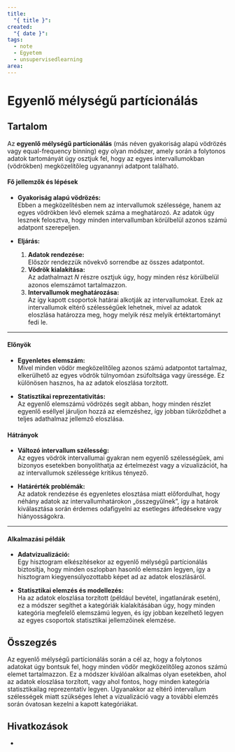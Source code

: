 ```yaml
---
title:
  "{ title }": 
created:
  "{ date }": 
tags:
  - note
  - Egyetem
  - unsupervisedlearning
area:
---
```

# Egyenlő mélységű partícionálás
## Tartalom
Az **egyenlő mélységű partícionálás** (más néven gyakoriság alapú vödrözés vagy equal-frequency binning) egy olyan módszer, amely során a folytonos adatok tartományát úgy osztjuk fel, hogy az egyes intervallumokban (vödrökben) megközelítőleg ugyanannyi adatpont található.
#### Fő jellemzők és lépések

- **Gyakoriság alapú vödrözés:**  
    Ebben a megközelítésben nem az intervallumok szélessége, hanem az egyes vödrökben lévő elemek száma a meghatározó. Az adatok úgy lesznek felosztva, hogy minden intervallumban körülbelül azonos számú adatpont szerepeljen.
    
- **Eljárás:**
    
    1. **Adatok rendezése:**  
        Először rendezzük növekvő sorrendbe az összes adatpontot.
    2. **Vödrök kialakítása:**  
        Az adathalmazt 𝑁 részre osztjuk úgy, hogy minden rész körülbelül azonos elemszámot tartalmazzon.
    3. **Intervallumok meghatározása:**  
        Az így kapott csoportok határai alkotják az intervallumokat. Ezek az intervallumok eltérő szélességűek lehetnek, mivel az adatok eloszlása határozza meg, hogy melyik rész melyik értéktartományt fedi le.
---
#### Előnyök

- **Egyenletes elemszám:**  
    Mivel minden vödör megközelítőleg azonos számú adatpontot tartalmaz, elkerülhető az egyes vödrök túlnyomóan zsúfoltsága vagy üressége. Ez különösen hasznos, ha az adatok eloszlása torzított.
    
- **Statisztikai reprezentativitás:**  
    Az egyenlő elemszámú vödrözés segít abban, hogy minden részlet egyenlő eséllyel járuljon hozzá az elemzéshez, így jobban tükröződhet a teljes adathalmaz jellemző eloszlása.

#### Hátrányok

- **Változó intervallum szélesség:**  
    Az egyes vödrök intervallumai gyakran nem egyenlő szélességűek, ami bizonyos esetekben bonyolíthatja az értelmezést vagy a vizualizációt, ha az intervallumok szélessége kritikus tényező.
    
- **Határérték problémák:**  
    Az adatok rendezése és egyenletes elosztása miatt előfordulhat, hogy néhány adatok az intervallumhatárokon „összegyűlnek”, így a határok kiválasztása során érdemes odafigyelni az esetleges átfedésekre vagy hiányosságokra.
---
#### Alkalmazási példák

- **Adatvizualizáció:**  
    Egy hisztogram elkészítésekor az egyenlő mélységű partícionálás biztosítja, hogy minden oszlopban hasonló elemszám legyen, így a hisztogram kiegyensúlyozottabb képet ad az adatok eloszlásáról.

- **Statisztikai elemzés és modellezés:**  
    Ha az adatok eloszlása torzított (például bevétel, ingatlanárak esetén), ez a módszer segíthet a kategóriák kialakításában úgy, hogy minden kategória megfelelő elemszámú legyen, és így jobban kezelhető legyen az egyes csoportok statisztikai jellemzőinek elemzése.
## Összegzés
Az egyenlő mélységű partícionálás során a cél az, hogy a folytonos adatokat úgy bontsuk fel, hogy minden vödör megközelítőleg azonos számú elemet tartalmazzon. Ez a módszer kiválóan alkalmas olyan esetekben, ahol az adatok eloszlása torzított, vagy ahol fontos, hogy minden kategória statisztikailag reprezentatív legyen. Ugyanakkor az eltérő intervallum szélességek miatt szükséges lehet a vizualizáció vagy a további elemzés során óvatosan kezelni a kapott kategóriákat.

## Hivatkozások
- 

